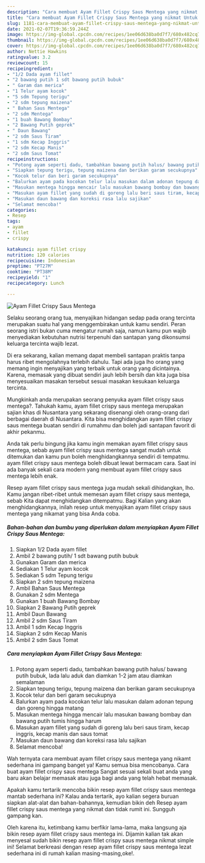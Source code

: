 ```yaml
---
description: "Cara membuat Ayam Fillet Crispy Saus Mentega yang nikmat Untuk Jualan"
title: "Cara membuat Ayam Fillet Crispy Saus Mentega yang nikmat Untuk Jualan"
slug: 1181-cara-membuat-ayam-fillet-crispy-saus-mentega-yang-nikmat-untuk-jualan
date: 2021-02-07T19:36:59.244Z
image: https://img-global.cpcdn.com/recipes/1ee06d638ba0d7f7/680x482cq70/ayam-fillet-crispy-saus-mentega-foto-resep-utama.jpg
thumbnail: https://img-global.cpcdn.com/recipes/1ee06d638ba0d7f7/680x482cq70/ayam-fillet-crispy-saus-mentega-foto-resep-utama.jpg
cover: https://img-global.cpcdn.com/recipes/1ee06d638ba0d7f7/680x482cq70/ayam-fillet-crispy-saus-mentega-foto-resep-utama.jpg
author: Nettie Hawkins
ratingvalue: 3.2
reviewcount: 15
recipeingredient:
- "1/2 Dada ayam fillet"
- "2 bawang putih 1 sdt bawang putih bubuk"
- " Garam dan merica"
- "1 Telur ayam kocok"
- "5 sdm Tepung terigu"
- "2 sdm tepung maizena"
- " Bahan Saus Mentega"
- "2 sdm Mentega"
- "1 buah Bawang Bombay"
- "2 Bawang Putih geprek"
- " Daun Bawang"
- "2 sdm Saus Tiram"
- "1 sdm Kecap Inggris"
- "2 sdm Kecap Manis"
- "2 sdm Saus Tomat"
recipeinstructions:
- "Potong ayam seperti dadu, tambahkan bawang putih halus/ bawang putih bubuk, lada lalu aduk dan diamkan 1-2 jam atau diamkan semalaman"
- "Siapkan tepung terigu, tepung maizena dan berikan garam secukupnya"
- "Kocok telur dan beri garam secukupnya"
- "Balurkan ayam pada kocokan telur lalu masukan dalam adonan tepung dan goreng hingga matang"
- "Masukan mentega hingga mencair lalu masukan bawang bombay dan bawang putih tumis hingga harum"
- "Masukan ayam fillet yang sudah di goreng lalu beri saus tiram, kecap inggris, kecap manis dan saus tomat"
- "Masukan daun bawang dan koreksi rasa lalu sajikan"
- "Selamat mencoba!"
categories:
- Resep
tags:
- ayam
- fillet
- crispy

katakunci: ayam fillet crispy 
nutrition: 120 calories
recipecuisine: Indonesian
preptime: "PT27M"
cooktime: "PT38M"
recipeyield: "1"
recipecategory: Lunch

---
```



![Ayam Fillet Crispy Saus Mentega](https://img-global.cpcdn.com/recipes/1ee06d638ba0d7f7/680x482cq70/ayam-fillet-crispy-saus-mentega-foto-resep-utama.jpg)

Selaku seorang orang tua, menyajikan hidangan sedap pada orang tercinta merupakan suatu hal yang menggembirakan untuk kamu sendiri. Peran seorang istri bukan cuma mengatur rumah saja, namun kamu pun wajib menyediakan kebutuhan nutrisi terpenuhi dan santapan yang dikonsumsi keluarga tercinta wajib lezat.

Di era  sekarang, kalian memang dapat membeli santapan praktis tanpa harus ribet mengolahnya terlebih dahulu. Tapi ada juga lho orang yang memang ingin menyajikan yang terbaik untuk orang yang dicintainya. Karena, memasak yang dibuat sendiri jauh lebih bersih dan kita juga bisa menyesuaikan masakan tersebut sesuai masakan kesukaan keluarga tercinta. 



Mungkinkah anda merupakan seorang penyuka ayam fillet crispy saus mentega?. Tahukah kamu, ayam fillet crispy saus mentega merupakan sajian khas di Nusantara yang sekarang disenangi oleh orang-orang dari berbagai daerah di Nusantara. Kita bisa menghidangkan ayam fillet crispy saus mentega buatan sendiri di rumahmu dan boleh jadi santapan favorit di akhir pekanmu.

Anda tak perlu bingung jika kamu ingin memakan ayam fillet crispy saus mentega, sebab ayam fillet crispy saus mentega sangat mudah untuk ditemukan dan kamu pun boleh menghidangkannya sendiri di tempatmu. ayam fillet crispy saus mentega boleh dibuat lewat bermacam cara. Saat ini ada banyak sekali cara modern yang membuat ayam fillet crispy saus mentega lebih enak.

Resep ayam fillet crispy saus mentega juga mudah sekali dihidangkan, lho. Kamu jangan ribet-ribet untuk memesan ayam fillet crispy saus mentega, sebab Kita dapat menghidangkan ditempatmu. Bagi Kalian yang akan menghidangkannya, inilah resep untuk menyajikan ayam fillet crispy saus mentega yang nikamat yang bisa Anda coba.

<!--inarticleads1-->

##### Bahan-bahan dan bumbu yang diperlukan dalam menyiapkan Ayam Fillet Crispy Saus Mentega:

1. Siapkan 1/2 Dada ayam fillet
1. Ambil 2 bawang putih/ 1 sdt bawang putih bubuk
1. Gunakan  Garam dan merica
1. Sediakan 1 Telur ayam kocok
1. Sediakan 5 sdm Tepung terigu
1. Siapkan 2 sdm tepung maizena
1. Ambil  Bahan Saus Mentega
1. Gunakan 2 sdm Mentega
1. Gunakan 1 buah Bawang Bombay
1. Siapkan 2 Bawang Putih geprek
1. Ambil  Daun Bawang
1. Ambil 2 sdm Saus Tiram
1. Ambil 1 sdm Kecap Inggris
1. Siapkan 2 sdm Kecap Manis
1. Ambil 2 sdm Saus Tomat




<!--inarticleads2-->

##### Cara menyiapkan Ayam Fillet Crispy Saus Mentega:

1. Potong ayam seperti dadu, tambahkan bawang putih halus/ bawang putih bubuk, lada lalu aduk dan diamkan 1-2 jam atau diamkan semalaman
1. Siapkan tepung terigu, tepung maizena dan berikan garam secukupnya
1. Kocok telur dan beri garam secukupnya
1. Balurkan ayam pada kocokan telur lalu masukan dalam adonan tepung dan goreng hingga matang
1. Masukan mentega hingga mencair lalu masukan bawang bombay dan bawang putih tumis hingga harum
1. Masukan ayam fillet yang sudah di goreng lalu beri saus tiram, kecap inggris, kecap manis dan saus tomat
1. Masukan daun bawang dan koreksi rasa lalu sajikan
1. Selamat mencoba!




Wah ternyata cara membuat ayam fillet crispy saus mentega yang nikamt sederhana ini gampang banget ya! Kamu semua bisa mencobanya. Cara buat ayam fillet crispy saus mentega Sangat sesuai sekali buat anda yang baru akan belajar memasak atau juga bagi anda yang telah hebat memasak.

Apakah kamu tertarik mencoba bikin resep ayam fillet crispy saus mentega mantab sederhana ini? Kalau anda tertarik, ayo kalian segera buruan siapkan alat-alat dan bahan-bahannya, kemudian bikin deh Resep ayam fillet crispy saus mentega yang nikmat dan tidak rumit ini. Sungguh gampang kan. 

Oleh karena itu, ketimbang kamu berfikir lama-lama, maka langsung aja bikin resep ayam fillet crispy saus mentega ini. Dijamin kalian tak akan menyesal sudah bikin resep ayam fillet crispy saus mentega nikmat simple ini! Selamat berkreasi dengan resep ayam fillet crispy saus mentega lezat sederhana ini di rumah kalian masing-masing,oke!.


